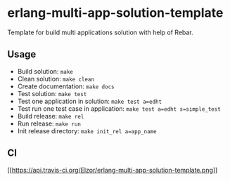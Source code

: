 erlang-multi-app-solution-template
==================================
Template for build multi applications solution with help of Rebar.

Usage
---------------------
-   Build solution:
    `make`
-   Clean solution:
    `make clean`
-   Create documentation:
    `make docs`
-   Test solution:
    `make test`
-   Test one application in solution:
    `make test a=edht`
-   Test run one test case in application:
    `make test a=edht s=simple_test`
-   Build release:
    `make rel`
-   Run release:
    `make run`
-   Init release directory:
    `make init_rel a=app_name`

CI
---------------------
[[https://api.travis-ci.org/Elzor/erlang-multi-app-solution-template.png]]
